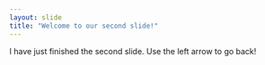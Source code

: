 ```yaml
---
layout: slide
title: "Welcome to our second slide!"
---
```

I have just finished the second slide.
Use the left arrow to go back!

